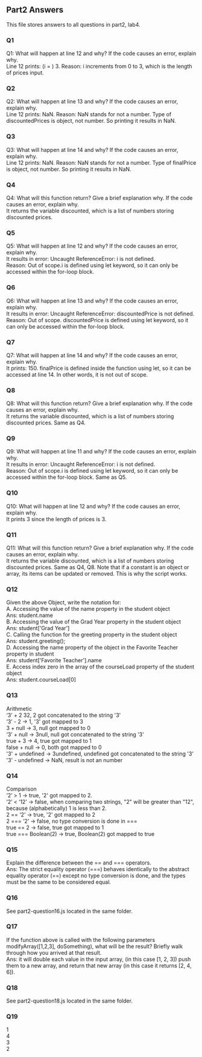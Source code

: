 ## Part2 Answers 
This file stores answers to all questions in part2, lab4.  

### Q1 
Q1: What will happen at line 12 and why? If the code causes an error, explain why. <br />
Line 12 prints: (i = ) 3. Reason: i increments from 0 to 3, which is the length of prices input.  <br />

### Q2
Q2: What will happen at line 13 and why? If the code causes an error, explain why. <br />
Line 12 prints: NaN. Reason: NaN stands for not a number. Type of discountedPrices is object, not number. So printing it results in NaN.  <br />

### Q3
Q3: What will happen at line 14 and why? If the code causes an error, explain why. <br />
Line 12 prints: NaN.  Reason: NaN stands for not a number. Type of finalPrice is object, not number. So printing it results in NaN.  <br />

### Q4
Q4: What will this function return? Give a brief explanation why. If the code causes an error, explain why. <br />
It returns the variable discounted, which is a list of numbers storing discounted prices.  <br />

### Q5
Q5: What will happen at line 12 and why?  If the code causes an error, explain why.  <br />
It results in error: Uncaught ReferenceError: i is not defined. <br />
Reason: Out of scope.i is defined using let keyword, so it can only be accessed within the for-loop block.<br />

### Q6
Q6: What will happen at line 13 and why?  If the code causes an error, explain why.  <br />
It results in error: Uncaught ReferenceError: discountedPrice is not defined. <br />
Reason: Out of scope. discountedPrice is defined using let keyword, so it can only be accessed within the for-loop block.<br />

### Q7
Q7: What will happen at line 14 and why?  If the code causes an error, explain why.  <br />
It prints: 150. finalPrice is defined inside the function using let, so it can be accessed at line 14. In other words, it is not out of scope. <br />

### Q8
Q8: What will this function return? Give a brief explanation why. If the code causes an error, explain why. <br />
It returns the variable discounted, which is a list of numbers storing discounted prices. Same as Q4.  <br />

### Q9
Q9: What will happen at line 11 and why?  If the code causes an error, explain why.  <br />
It results in error: Uncaught ReferenceError: i is not defined. <br />
Reason: Out of scope.i is defined using let keyword, so it can only be accessed within the for-loop block. Same as Q5.<br />

### Q10
Q10: What will happen at line 12 and why?  If the code causes an error, explain why.  <br />
It prints 3 since the length of prices is 3. <br />

### Q11
Q11: What will this function return? Give a brief explanation why. If the code causes an error, explain why. <br />
It returns the variable discounted, which is a list of numbers storing discounted prices. Same as Q4, Q8. Note that if a constant is an object or array, its items can be updated or removed. This is why the script works. <br />

### Q12
Given the above Object, write the notation for: <br />
A. Accessing the value of the name property in the student object<br />
Ans: student.name<br />
B. Accessing the value of the Grad Year property in the student object<br />
Ans: student['Grad Year']<br />
C. Calling the function for the greeting property in the student object<br />
Ans: student.greeting();<br />
D. Accessing the name property of the object in the Favorite Teacher property in student<br />
Ans: student['Favorite Teacher'].name<br />
E. Access index zero in the array of the courseLoad property of the student object<br />
Ans: student.courseLoad[0]<br />

### Q13
Arithmetic <br />
‘3’ + 2   32, 2 got concatenated to the string '3'<br />
‘3’ - 2 -> 1, '3' got mapped to 3<br />
3 + null -> 3, null got mapped to 0<br />
‘3’ + null -> 3null, null got concatenated to the string '3'<br />
true + 3 -> 4, true got mapped to 1<br />
false + null -> 0, both got mapped to 0<br />
'3' + undefined -> 3undefined, undefined got concatenated to the string '3'<br />
'3' - undefined -> NaN, result is not an number<br />

### Q14
Comparison<br />
‘2’ > 1 -> true, '2' got mapped to 2. <br />
‘2’ < ‘12’ -> false, when comparing two strings, "2" will be greater than "12", because (alphabetically) 1 is less than 2.<br />
2 == ‘2’ -> true, '2' got mapped to 2 <br />
2 === ‘2’ -> false, no type conversion is done in ===<br />
true == 2 -> false, true got mapped to 1<br />
true === Boolean(2) -> true, Boolean(2) got mapped to true<br />

### Q15
Explain the difference between the == and === operators. <br />
Ans: The strict equality operator (===) behaves identically to the abstract equality operator (==) except no type conversion is done, and the types must be the same to be considered equal. <br />

### Q16
See part2-question16.js located in the same folder. <br />

### Q17
If the function above is called with the following parameters modifyArray([1,2,3], doSomething), what will be the result? Briefly walk through how you arrived at that result.<br />
Ans: it will double each value in the input array, (in this case [1, 2, 3]) push them to a new array, and return that new array (in this case it returns [2, 4, 6]). <br />

### Q18
See part2-question18.js located in the same folder. <br />

### Q19
1<br />
4<br />
3<br />
2<br />

